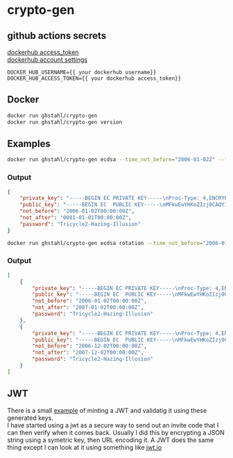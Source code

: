 # crypto-gen

## github actions secrets

[dockerhub access_token](https://hub.docker.com/settings/security)  
[dockerhub account settings](https://hub.docker.com/settings/general)
```env
DOCKER_HUB_USERNAME={{ your dockerhub username}}
DOCKER_HUB_ACCESS_TOKEN={{ your dockerhub access_token}}
```


## Docker

```bash
docker run ghstahl/crypto-gen 
docker run ghstahl/crypto-gen version
```

## Examples
```bash
docker run ghstahl/crypto-gen ecdsa --time_not_before="2006-01-02Z" --time_not_after="2007-01-02Z" --password="Tricycle2-Hazing-Illusion"
```
### Output
```json
{
    "private_key": "-----BEGIN EC PRIVATE KEY-----\nProc-Type: 4,ENCRYPTED\nDEK-Info: AES-256-CBC,0f844cb4fdf6085959cf948b8d43b716\n\ns4PjREFIYtg6HRvf6pzPNfdDV4++m4IfKfg9HoehE2VBRb34zZJ7v6ROnEkMBdPS\nJXn2+3NzwxzGscZiwvEnWd7hJPmhdhi6wWFUEgJYzqWl5Du0ZW7Omozs2edUfx5K\nm8LTTfLpq617pvRHxw07RYvKYCiuIupCnIFfw3R37NM=\n-----END EC PRIVATE KEY-----\n",
    "public_key": "-----BEGIN EC  PUBLIC KEY-----\nMFkwEwYHKoZIzj0CAQYIKoZIzj0DAQcDQgAEa22vib7IzG7CI0apholWnnI6GXcb\nn4tPZH4j+BvCcLbVzWaEUuH0AgxtyoLg7ZTae6KQO0XD43NkWzs5RqrCUQ==\n-----END EC  PUBLIC KEY-----\n",
    "not_before": "2006-01-02T00:00:00Z",
    "not_after": "0001-01-01T00:00:00Z",
    "password": "Tricycle2-Hazing-Illusion"
}
```

```bash
docker run ghstahl/crypto-gen ecdsa rotation --time_not_before="2006-01-02Z" --password="Tricycle2-Hazing-Illusion" --count=2
```
### Output
```json
[
    {
        "private_key": "-----BEGIN EC PRIVATE KEY-----\nProc-Type: 4,ENCRYPTED\nDEK-Info: AES-256-CBC,9829d46fb9d6cc967ff0b0fa79c4c3e1\n\nO4o0UlR5s/sqW2lPWvd1UKxQ969LweP/JbYy2sxBtdZsHD4altqfGr5PLJwp/keF\nrbFqli/D/y8Y+E4rSaff92QGYGtA40WJfBYL544sFLYCefTIkdrSyHLxglq9b86l\nYsQhs2rM5QS9DQQ2jGC7wLO5SOz82+Oy3nBQwLnfeq0=\n-----END EC PRIVATE KEY-----\n",
        "public_key": "-----BEGIN EC  PUBLIC KEY-----\nMFkwEwYHKoZIzj0CAQYIKoZIzj0DAQcDQgAEqph2QQWPUY9h0GJpebKHAZMg2pC7\nJwkS1ZNoXpFMU20Tl+EOiqv86Hd0L/+iujqjB/cDIZ1t0k9HrY0pYQCtoQ==\n-----END EC  PUBLIC KEY-----\n",
        "not_before": "2006-01-02T00:00:00Z",
        "not_after": "2007-01-02T00:00:00Z",
        "password": "Tricycle2-Hazing-Illusion"
    },
    {
        "private_key": "-----BEGIN EC PRIVATE KEY-----\nProc-Type: 4,ENCRYPTED\nDEK-Info: AES-256-CBC,9829d46fb9d6cc967ff0b0fa79c4c3e1\n\nO4o0UlR5s/sqW2lPWvd1UKxQ969LweP/JbYy2sxBtdZsHD4altqfGr5PLJwp/keF\nrbFqli/D/y8Y+E4rSaff92QGYGtA40WJfBYL544sFLYCefTIkdrSyHLxglq9b86l\nYsQhs2rM5QS9DQQ2jGC7wLO5SOz82+Oy3nBQwLnfeq0=\n-----END EC PRIVATE KEY-----\n",
        "public_key": "-----BEGIN EC  PUBLIC KEY-----\nMFkwEwYHKoZIzj0CAQYIKoZIzj0DAQcDQgAEqph2QQWPUY9h0GJpebKHAZMg2pC7\nJwkS1ZNoXpFMU20Tl+EOiqv86Hd0L/+iujqjB/cDIZ1t0k9HrY0pYQCtoQ==\n-----END EC  PUBLIC KEY-----\n",
        "not_before": "2006-12-02T00:00:00Z",
        "not_after": "2007-12-02T00:00:00Z",
        "password": "Tricycle2-Hazing-Illusion"
    }
]
```
## JWT

There is a small [example](internal/jwt/keys_test.go) of minting a JWT and validatig it using these generated keys.  
I have started using a jwt as a secure way to send out an invite code that I can then verify when it comes back.  Usually I did this by encrypting a JSON string using a symetric key, then URL encoding it.  A JWT does the same thing except I can look at it using something like [jwt.io](https://jwt.io)  

